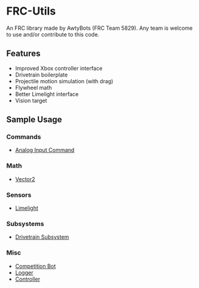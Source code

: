 # FRC-Utils

An FRC library made by AwtyBots (FRC Team 5829). Any team is welcome to use and/or contribute to this code.

## Features

- Improved Xbox controller interface
- Drivetrain boilerplate
- Projectile motion simulation (with drag)
- Flywheel math
- Better Limelight interface
- Vision target

## Sample Usage

### Commands


- [Analog Input Command](https://github.com/awtybots/FRC-2021/blob/mekhas-branch/src/main/java/frc/robot/commands/TeleopDrive.java)

### Math

- [Vector2](https://github.com/awtybots/FRC-2021/blob/mekhas-branch/src/main/java/frc/robot/commands/TeleopDrive.java)

### Sensors

- [Limelight](https://github.com/awtybots/FRC-2021/blob/mekhas-branch/src/main/java/frc/robot/commands/AutoAim.java)

### Subsystems

- [Drivetrain Subsystem](https://github.com/awtybots/FRC-2021/blob/mekhas-branch/src/main/java/frc/robot/commands/AutoAim.java)

### Misc

- [Competition Bot](https://github.com/awtybots/FRC-2021/blob/mekhas-branch/src/main/java/frc/robot/Robot.java)
- [Logger](https://github.com/awtybots/FRC-2021/blob/mekhas-branch/src/main/java/frc/robot/commands/AutoAim.java)
- [Controller](https://github.com/awtybots/FRC-2021/blob/mekhas-branch/src/main/java/frc/robot/Robot.java)